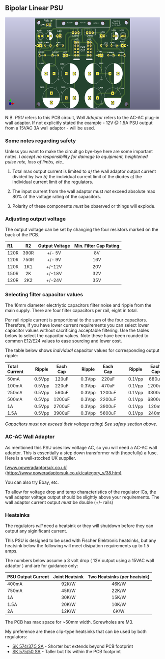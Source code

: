 
## Bipolar Linear PSU

<img src="AdjustablePSU/doc/AdjustablePSU3D.png" height="300" width="600" >

N.B. *PSU* refers to this PCB circuit, *Wall Adaptor* refers to the AC-AC plug-in wall adaptor.
If not explicitly stated the example - 12V @ 1.5A PSU output from a 15VAC 3A wall adaptor - will be used.

### Some notes regarding safety

Unless you want to make the circuit go bye-bye here are some important notes. *I accept no responsibility for damage to equipment, heightened pulse rate, loss of limbs, etc..*

1) Total max output current is limited to *a)* the wall adaptor output current divided by two *b)* the individual current limit of the diodes *c)* the individual current limit of the regulators.

2) The input current from the wall adaptor must *not* exceed absolute max 80% of the voltage rating of the capacitors. 

3) Polarity of these components *must* be observed or things will explode.

### Adjusting output voltage

The output voltage can be set by changing the four resistors marked on the back of the PCB.

R1     | R2     | Output Voltage  | Min. Filter Cap Rating
|:-----------    |:------------:|:---------------:|:----------:|
120R   |390R    | +/- 5V  | 8V
120R   |750R    | +/- 9V  | 16V
120R   |1K1     | +/-12V  | 20V
150R   |2K      | +/-18V  | 32V
120R   |2K2     | +/-24V  | 35V

### Selecting filter capacitor values

The 16mm diameter electrlytic capacitors filter noise and ripple from the main supply. There are four filter capacitors per rail, eight in total.

Per rail ripple current is proportional to the sum of the four capacitors. Therefore, if you have lower current requirements you can select lower capacitor values without sacrificing acceptable filtering. Use the tables below to select the capacitor values. Note these have been rounded to common E12/E24 values to ease sourcing and lower cost.

The table below shows *individual* capacitor values for corresponding output ripple:

Total Current|&nbsp;&nbsp;|Ripple|Each Cap|&nbsp;&nbsp;|Ripple|Each Cap|&nbsp;&nbsp;&nbsp;|Ripple|Each Cap|
|:------------|------|:----:|:------:|--:|:----:|:--------------:|:--:|:----:|:--------------:|
50mA         |       |0.5Vpp|120uF|   |0.3Vpp|220uF|   |0.1Vpp|680uF|
100mA        |       |0.5Vpp|220uF|   |0.3Vpp|470uF|   |0.1Vpp|1200uF|
250mA        |       |0.5Vpp|560uF|   |0.3Vpp|1200uF|   |0.1Vpp|3300uF|
500mA        |       |0.5Vpp|1200uF|   |0.3Vpp|2200uF|   |0.1Vpp|6800uF|
1A           |       |0.5Vpp|2700uF|   |0.3Vpp|3900uF|   |0.1Vpp|120mF|
1.5A         |       |0.5Vpp|3900uF|   |0.3Vpp|5600uF|   |0.1Vpp|240mF|

*Capacitors must not exceed their voltage rating! See safety section above.*

### AC-AC Wall Adaptor

As mentioned this PSU uses low voltage AC, so you will need a AC-AC wall adaptor. This is essentially a step down transformer with (hopefully) a fuse. Here is a well-stocked UK supplier.

[www.poweradaptorsuk.co.uk](https://www.poweradaptorsuk.co.uk/category_s/38.htm) 

You can also try Ebay, etc.

To allow for voltage drop and temp characteristics of the regulator ICs, the wall adaptor voltage output should be slightly above your requirements. The wall adaptor current output *must* be double (+/- rails)

### Heatsinks

The regulators *will* need a heatsink or they will shutdown before they can output any siginificant current.

This PSU is designed to be used with Fischer Elektronic heatsinks, but any heatsink below the following will meet disipation requirements up to 1.5 amps.

The numbers below assume a 3 volt drop ( 12V output using a 15VAC wall adaptor ) and are for guidance only:

PSU Output Current |  Joint Heatsink  | Two Heatsinks (per heatsink)
|:-----------------|:----------------:|:---------------------------:|
|400mA             |92K/W             |46K/W
|750mA             |45K/W             |22K/W
|1A                |30K/W             |15K/W
|1.5A              |20K/W             |10K/W
|2A                |12K/W             |6K/W


The PCB has max space for ~50mm width.  Screwholes are M3. 

My preference are these clip-type heatsinks that can be used by both regulators:

- [SK 574/37,5 SA](https://uk.rs-online.com/web/p/heatsinks/7226906/) - Shorter but extends beyond PCB footprint
- [SK 575/50 SA](https://uk.rs-online.com/web/p/heatsinks/7226864/)   - Taller but fits within the PCB footprint


